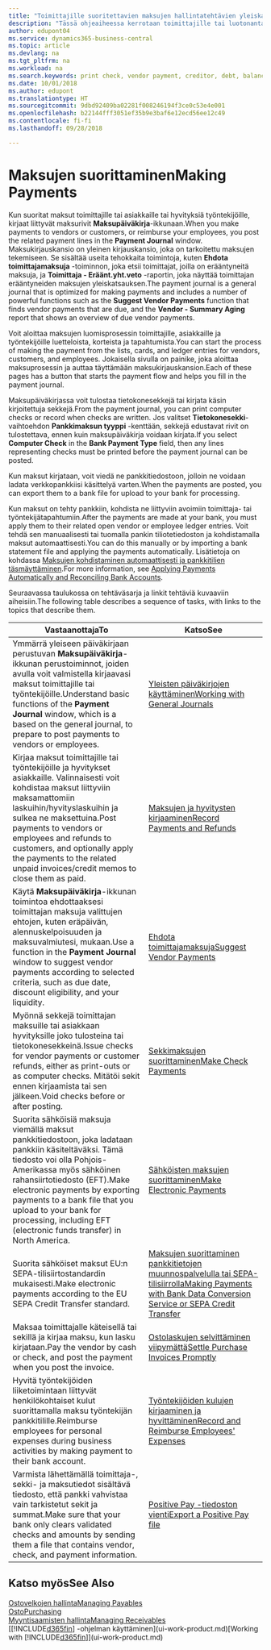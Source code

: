 ```yaml
---
title: "Toimittajille suoritettavien maksujen hallintatehtävien yleiskatsaus| Microsoft Docs"
description: "Tässä ohjeaiheessa kerrotaan toimittajille tai luotonantajille suoritettavien maksujen hallintatehtävistä, kuten maksurivien kirjaamisesta ja erääntyvän saldon yleiskatsauksen hakemisesta."
author: edupont04
ms.service: dynamics365-business-central
ms.topic: article
ms.devlang: na
ms.tgt_pltfrm: na
ms.workload: na
ms.search.keywords: print check, vendor payment, creditor, debt, balance due, AP
ms.date: 10/01/2018
ms.author: edupont
ms.translationtype: HT
ms.sourcegitcommit: 9dbd92409ba02281f008246194f3ce0c53e4e001
ms.openlocfilehash: b22144fff3051ef35b9e3baf6e12ecd56ee12c49
ms.contentlocale: fi-fi
ms.lasthandoff: 09/28/2018

---
```

# <a name="making-payments"></a><span data-ttu-id="6279e-103">Maksujen suorittaminen</span><span class="sxs-lookup"><span data-stu-id="6279e-103">Making Payments</span></span>

<span data-ttu-id="6279e-104">Kun suoritat maksut toimittajille tai asiakkaille tai hyvityksiä työntekijöille, kirjaat liittyvät maksurivit **Maksupäiväkirja**-ikkunaan.</span><span class="sxs-lookup"><span data-stu-id="6279e-104">When you make payments to vendors or customers, or reimburse your employees, you post the related payment lines in the **Payment Journal** window.</span></span> <span data-ttu-id="6279e-105">Maksukirjauskansio on yleinen kirjauskansio, joka on tarkoitettu maksujen tekemiseen. Se sisältää useita tehokkaita toimintoja, kuten **Ehdota toimittajamaksuja** -toiminnon, joka etsii toimittajat, joilla on erääntyneitä maksuja, ja **Toimittaja - Eräänt.yht.veto** -raportin, joka näyttää toimittajan erääntyneiden maksujen yleiskatsauksen.</span><span class="sxs-lookup"><span data-stu-id="6279e-105">The payment journal is a general journal that is optimized for making payments and includes a number of powerful functions such as the **Suggest Vendor Payments** function that finds vendor payments that are due, and the **Vendor - Summary Aging** report that shows an overview of due vendor payments.</span></span>  

<span data-ttu-id="6279e-106">Voit aloittaa maksujen luomisprosessin toimittajille, asiakkaille ja työntekijöille luetteloista, korteista ja tapahtumista.</span><span class="sxs-lookup"><span data-stu-id="6279e-106">You can start the process of making the payment from the lists, cards, and ledger entries for vendors, customers, and employees.</span></span> <span data-ttu-id="6279e-107">Jokaisella sivulla on painike, joka aloittaa maksuprosessin ja auttaa täyttämään maksukirjauskansion.</span><span class="sxs-lookup"><span data-stu-id="6279e-107">Each of these pages has a button that starts the payment flow and helps you fill in the payment journal.</span></span>  

<span data-ttu-id="6279e-108">Maksupäiväkirjassa voit tulostaa tietokonesekkejä tai kirjata käsin kirjoitettuja sekkejä.</span><span class="sxs-lookup"><span data-stu-id="6279e-108">From the payment journal, you can print computer checks or record when checks are written.</span></span> <span data-ttu-id="6279e-109">Jos valitset **Tietokonesekki**-vaihtoehdon **Pankkimaksun tyyppi** -kenttään, sekkejä edustavat rivit on tulostettava, ennen kuin maksupäiväkirja voidaan kirjata.</span><span class="sxs-lookup"><span data-stu-id="6279e-109">If you select **Computer Check** in the **Bank Payment Type** field, then any lines representing checks must be printed before the payment journal can be posted.</span></span>

<span data-ttu-id="6279e-110">Kun maksut kirjataan, voit viedä ne pankkitiedostoon, jolloin ne voidaan ladata verkkopankkiisi käsittelyä varten.</span><span class="sxs-lookup"><span data-stu-id="6279e-110">When the payments are posted, you can export them to a bank file for upload to your bank for processing.</span></span>

<span data-ttu-id="6279e-111">Kun maksut on tehty pankkiin, kohdista ne liittyviin avoimiin toimittaja- tai työntekijätapahtumiin.</span><span class="sxs-lookup"><span data-stu-id="6279e-111">After the payments are made at your bank, you must apply them to their related open vendor or employee ledger entries.</span></span> <span data-ttu-id="6279e-112">Voit tehdä sen manuaalisesti tai tuomalla pankin tiliotetiedoston ja kohdistamalla maksut automaattisesti.</span><span class="sxs-lookup"><span data-stu-id="6279e-112">You can do this manually or by importing a bank statement file and applying the payments automatically.</span></span> <span data-ttu-id="6279e-113">Lisätietoja on kohdassa [Maksujen kohdistaminen automaattisesti ja pankkitilien täsmäyttäminen](receivables-apply-payments-auto-reconcile-bank-accounts.md).</span><span class="sxs-lookup"><span data-stu-id="6279e-113">For more information, see [Applying Payments Automatically and Reconciling Bank Accounts](receivables-apply-payments-auto-reconcile-bank-accounts.md).</span></span>

<span data-ttu-id="6279e-114">Seuraavassa taulukossa on tehtäväsarja ja linkit tehtäviä kuvaaviin aiheisiin.</span><span class="sxs-lookup"><span data-stu-id="6279e-114">The following table describes a sequence of tasks, with links to the topics that describe them.</span></span>

| <span data-ttu-id="6279e-115">Vastaanottaja</span><span class="sxs-lookup"><span data-stu-id="6279e-115">To</span></span> | <span data-ttu-id="6279e-116">Katso</span><span class="sxs-lookup"><span data-stu-id="6279e-116">See</span></span> |
| --- | --- |
|<span data-ttu-id="6279e-117">Ymmärrä yleiseen päiväkirjaan perustuvan **Maksupäiväkirja**-ikkunan perustoiminnot, joiden avulla voit valmistella kirjaavasi maksut toimittajille tai työntekijöille.</span><span class="sxs-lookup"><span data-stu-id="6279e-117">Understand basic functions of the **Payment Journal** window, which is a based on the general journal, to prepare to post payments to vendors or employees.</span></span>|[<span data-ttu-id="6279e-118">Yleisten päiväkirjojen käyttäminen</span><span class="sxs-lookup"><span data-stu-id="6279e-118">Working with General Journals</span></span>](ui-work-general-journals.md)|
|<span data-ttu-id="6279e-119">Kirjaa maksut toimittajille tai työntekijöille ja hyvitykset asiakkaille. Valinnaisesti voit kohdistaa maksut liittyviin maksamattomiin laskuihin/hyvityslaskuihin ja sulkea ne maksettuina.</span><span class="sxs-lookup"><span data-stu-id="6279e-119">Post payments to vendors or employees and refunds to customers, and optionally apply the payments to the related unpaid invoices/credit memos to close them as paid.</span></span>|[<span data-ttu-id="6279e-120">Maksujen ja hyvitysten kirjaaminen</span><span class="sxs-lookup"><span data-stu-id="6279e-120">Record Payments and Refunds</span></span>](payables-how-post-payments-refunds.md)|
| <span data-ttu-id="6279e-121">Käytä **Maksupäiväkirja**-ikkunan toimintoa ehdottaaksesi toimittajan maksuja valittujen ehtojen, kuten eräpäivän, alennuskelpoisuuden ja maksuvalmiutesi, mukaan.</span><span class="sxs-lookup"><span data-stu-id="6279e-121">Use a function in the **Payment Journal** window to suggest vendor payments according to selected criteria, such as due date, discount eligibility, and your liquidity.</span></span> |[<span data-ttu-id="6279e-122">Ehdota toimittajamaksuja</span><span class="sxs-lookup"><span data-stu-id="6279e-122">Suggest Vendor Payments</span></span>](payables-how-suggest-vendor-payments.md) |
| <span data-ttu-id="6279e-123">Myönnä sekkejä toimittajan maksuille tai asiakkaan hyvityksille joko tulosteina tai tietokonesekkeinä.</span><span class="sxs-lookup"><span data-stu-id="6279e-123">Issue checks for vendor payments or customer refunds, either as print-outs or as computer checks.</span></span> <span data-ttu-id="6279e-124">Mitätöi sekit ennen kirjaamista tai sen jälkeen.</span><span class="sxs-lookup"><span data-stu-id="6279e-124">Void checks before or after posting.</span></span> |[<span data-ttu-id="6279e-125">Sekkimaksujen suorittaminen</span><span class="sxs-lookup"><span data-stu-id="6279e-125">Make Check Payments</span></span>](payables-how-work-checks.md) |
|<span data-ttu-id="6279e-126">Suorita sähköisiä maksuja viemällä maksut pankkitiedostoon, joka ladataan pankkiin käsiteltäväksi. Tämä tiedosto voi olla Pohjois-Amerikassa myös sähköinen rahansiirtotiedosto (EFT).</span><span class="sxs-lookup"><span data-stu-id="6279e-126">Make electronic payments by exporting payments to a bank file that you upload to your bank for processing, including EFT (electronic funds transfer) in North America.</span></span> |[<span data-ttu-id="6279e-127">Sähköisten maksujen suorittaminen</span><span class="sxs-lookup"><span data-stu-id="6279e-127">Make Electronic Payments</span></span>](payables-how-export-payments-bank-file.md)|
|<span data-ttu-id="6279e-128">Suorita sähköiset maksut EU:n SEPA-tilisiirtostandardin mukaisesti.</span><span class="sxs-lookup"><span data-stu-id="6279e-128">Make electronic payments according to the EU SEPA Credit Transfer standard.</span></span>|[<span data-ttu-id="6279e-129">Maksujen suorittaminen pankkitietojen muunnospalvelulla tai SEPA-tilisiirrolla</span><span class="sxs-lookup"><span data-stu-id="6279e-129">Making Payments with Bank Data Conversion Service or SEPA Credit Transfer</span></span>](finance-make-payments-with-bank-data-conversion-service-or-sepa-credit-transfer.md)|
| <span data-ttu-id="6279e-130">Maksaa toimittajalle käteisellä tai sekillä ja kirjaa maksu, kun lasku kirjataan.</span><span class="sxs-lookup"><span data-stu-id="6279e-130">Pay the vendor by cash or check, and post the payment when you post the invoice.</span></span> |[<span data-ttu-id="6279e-131">Ostolaskujen selvittäminen viipymättä</span><span class="sxs-lookup"><span data-stu-id="6279e-131">Settle Purchase Invoices Promptly</span></span>](finance-how-to-settle-purchase-invoices-promptly.md) |
|<span data-ttu-id="6279e-132">Hyvitä työntekijöiden liiketoimintaan liittyvät henkilökohtaiset kulut suorittamalla maksu työntekijän pankkitilille.</span><span class="sxs-lookup"><span data-stu-id="6279e-132">Reimburse employees for personal expenses during business activities by making payment to their bank account.</span></span>|[<span data-ttu-id="6279e-133">Työntekijöiden kulujen kirjaaminen ja hyvittäminen</span><span class="sxs-lookup"><span data-stu-id="6279e-133">Record and Reimburse Employees' Expenses</span></span>](finance-how-record-reimburse-employee-expenses.md)|
| <span data-ttu-id="6279e-134">Varmista lähettämällä toimittaja-, sekki- ja maksutiedot sisältävä tiedosto, että pankki vahvistaa vain tarkistetut sekit ja summat.</span><span class="sxs-lookup"><span data-stu-id="6279e-134">Make sure that your bank only clears validated checks and amounts by sending them a file that contains vendor, check, and payment information.</span></span> |[<span data-ttu-id="6279e-135">Positive Pay -tiedoston vienti</span><span class="sxs-lookup"><span data-stu-id="6279e-135">Export a Positive Pay file</span></span>](finance-how-positive-pay.md) |

## <a name="see-also"></a><span data-ttu-id="6279e-136">Katso myös</span><span class="sxs-lookup"><span data-stu-id="6279e-136">See Also</span></span>
[<span data-ttu-id="6279e-137">Ostovelkojen hallinta</span><span class="sxs-lookup"><span data-stu-id="6279e-137">Managing Payables</span></span>](payables-manage-payables.md)  
[<span data-ttu-id="6279e-138">Osto</span><span class="sxs-lookup"><span data-stu-id="6279e-138">Purchasing</span></span>](purchasing-manage-purchasing.md)  
[<span data-ttu-id="6279e-139">Myyntisaamisten hallinta</span><span class="sxs-lookup"><span data-stu-id="6279e-139">Managing Receivables</span></span>](receivables-manage-receivables.md)  
<span data-ttu-id="6279e-140">[[!INCLUDE[d365fin](includes/d365fin_md.md)] -ohjelman käyttäminen](ui-work-product.md)</span><span class="sxs-lookup"><span data-stu-id="6279e-140">[Working with [!INCLUDE[d365fin](includes/d365fin_md.md)]](ui-work-product.md)</span></span>  

